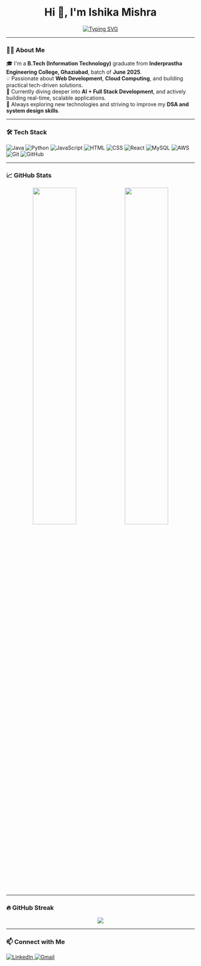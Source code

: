 <h1 align="center">Hi 👋, I'm Ishika Mishra</h1>

<p align="center">
  <a href="https://github.com/Ishikamishra01">
<img src="https://readme-typing-svg.herokuapp.com?font=Fira+Code&size=22&pause=1000&color=F77F00&center=true&vCenter=true&width=435&lines=Engineering%20Graduate%20(2025);Cloud%20%7C%20Web%20Developer%20%7C%20AI%20Explorer;Always%20learning%20%26%20building%20%F0%9F%92%BB" alt="Typing SVG" />
  </a>
</p>

---

### 👩‍💻 About Me

🎓 I'm a **B.Tech (Information Technology)** graduate from **Inderprastha Engineering College, Ghaziabad**, batch of **June 2025**.  
💡 Passionate about **Web Development**, **Cloud Computing**, and building practical tech-driven solutions.  
🚀 Currently diving deeper into **AI + Full Stack Development**, and actively building real-time, scalable applications.  
🎯 Always exploring new technologies and striving to improve my **DSA and system design skills**.

---

### 🛠️ Tech Stack

![Java](https://img.shields.io/badge/Java-%23ED8B00.svg?style=flat&logo=java&logoColor=white)
![Python](https://img.shields.io/badge/Python-3670A0?style=flat&logo=python&logoColor=ffdd54)
![JavaScript](https://img.shields.io/badge/JavaScript-F7DF1E?style=flat&logo=javascript&logoColor=black)
![HTML](https://img.shields.io/badge/HTML5-E34F26?style=flat&logo=html5&logoColor=white)
![CSS](https://img.shields.io/badge/CSS3-1572B6?style=flat&logo=css3&logoColor=white)
![React](https://img.shields.io/badge/React-20232A?style=flat&logo=react&logoColor=61DAFB)
![MySQL](https://img.shields.io/badge/MySQL-00000F?style=flat&logo=mysql&logoColor=white)
![AWS](https://img.shields.io/badge/AWS-FF9900?style=flat&logo=amazonaws&logoColor=white)
![Git](https://img.shields.io/badge/Git-F05032?style=flat&logo=git&logoColor=white)
![GitHub](https://img.shields.io/badge/GitHub-181717?style=flat&logo=github&logoColor=white)

---

### 📈 GitHub Stats

<p align="center">
  <img width="48%" src="https://github-readme-stats.vercel.app/api?username=Ishikamishra01&show_icons=true&theme=radical&hide_border=true" />
  <img width="48%" src="https://github-readme-stats.vercel.app/api/top-langs/?username=Ishikamishra01&layout=compact&theme=radical&hide_border=true" />
</p>

---

### 🔥 GitHub Streak

<p align="center">
  <img src="https://github-readme-streak-stats.herokuapp.com/?user=Ishikamishra01&theme=radical&hide_border=true" />
</p>

---

### 📫 Connect with Me

<p align="left">
  <a href="https://www.linkedin.com/in/ishika-mishra-07/" target="_blank">
    <img alt="LinkedIn" src="https://img.shields.io/badge/LinkedIn-blue?style=flat&logo=linkedin&logoColor=white" />
  </a>
  <a href="mailto:ishikamishra.dev@gmail.com" target="_blank">
    <img alt="Gmail" src="https://img.shields.io/badge/Gmail-D14836?style=flat&logo=gmail&logoColor=white" />
  </a>
</p>
